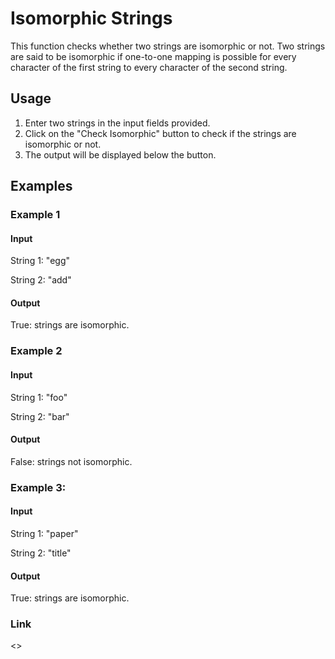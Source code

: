 # Isomorphic Strings

This function checks whether two strings are isomorphic or not. Two strings are said to be isomorphic if one-to-one mapping is possible for every character of the first string to every character of the second string.

## Usage

1. Enter two strings in the input fields provided.
2. Click on the "Check Isomorphic" button to check if the strings are isomorphic or not.
3. The output will be displayed below the button.

## Examples

### Example 1

#### Input

String 1: "egg"

String 2: "add"

#### Output

True: strings are isomorphic.

### Example 2

#### Input

String 1: "foo"

String 2: "bar"

#### Output

False: strings not isomorphic.

### Example 3:

#### Input

String 1: "paper"

String 2: "title"

#### Output

True: strings are isomorphic.

### Link

<>